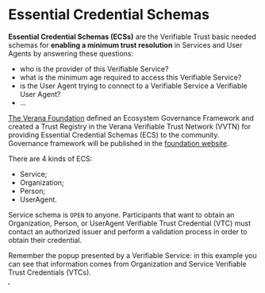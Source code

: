 # Essential Credential Schemas

**Essential Credential Schemas (ECSs)** are the Verifiable Trust basic needed schemas for **enabling a minimum trust resolution** in Services and User Agents by answering these questions:

- who is the provider of this Verifiable Service?
- what is the minimum age required to access this Verifiable Service?
- is the User Agent trying to connect to a Verifiable Service a Verifiable User Agent?
- ...

[The Verana Foundation](https://verana.foundation) defined an Ecosystem Governance Framework and created a Trust Registry in the Verana Verifiable Trust Network (VVTN) for providing Essential Credential Schemas (ECS) to the community. Governance framework will be published in the [foundation website](https://verana.foundation).

There are 4 kinds of ECS:

- Service;
- Organization;
- Person;
- UserAgent.

Service schema is `OPEN` to anyone. Participants that want to obtain an Organization, Person, or UserAgent Verifiable Trust Credential (VTC) must contact an authorized issuer and perform a validation process in order to obtain their credential.

Remember the popup presented by a Verifiable Service: in this example you can see that information comes from Organization and Service Verifiable Trust Credentials (VTCs).

<Image url="/img/vt-creds-explained.png" floating="none" caption="Verifiable Service" border="1px solid #DDDDDD" align="center"/>
